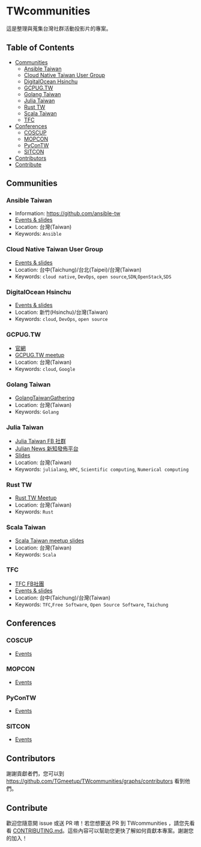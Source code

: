 # TWcommunities
這是整理與蒐集台灣社群活動投影片的專案。

## Table of Contents
- [Communities](#communities)
   - [Ansible Taiwan](#ansible-taiwan)
   - [Cloud Native Taiwan User Group](#cloud-native-taiwan-user-group)
   - [DigitalOcean Hsinchu](#digitalocean-hsinchu)
   - [GCPUG.TW](#gcpug.tw)
   - [Golang Taiwan](#golang-taiwan)
   - [Julia Taiwan](#julia-taiwan)
   - [Rust TW](#rust-tw)
   - [Scala Taiwan](#scala-taiwan)
   - [TFC](#tfc)
- [Conferences](#conferences)
   - [COSCUP](#coscup)
   - [MOPCON](#mopcon)
   - [PyConTW](#pycontw)
   - [SITCON](#sitcon)
- [Contributors](#contributors)
- [Contribute](#contribute)

## Communities
### Ansible Taiwan
- Information: https://github.com/ansible-tw
- [Events & slides](https://github.com/ansible-tw/ansible-tw.github.io/blob/master/docs/presentation.md)
- Location: 台灣(Taiwan)
- Keywords: `Ansible`

### Cloud Native Taiwan User Group
- [Events & slides](communities/CNTUG.md)
- Location: 台中(Taichung)/台北(Taipei)/台灣(Taiwan)
- Keywords: `cloud native`, `DevOps`, `open source`,`SDN`,`OpenStack`,`SDS`

### DigitalOcean Hsinchu
- [Events & slides](communities/DigitalOceanHsinchu.md)
- Location: 新竹(Hsinchu)/台灣(Taiwan)
- Keywords: `cloud`, `DevOps`, `open source`

### GCPUG.TW
- [官網](http://gcpug.tw/)
- [GCPUG.TW meetup](https://www.youtube.com/playlist?list=PLBxDwki2j4mfiXxa8f-Y7yuyY1PFlpFDg)
- Location: 台灣(Taiwan)
- Keywords: `cloud`, `Google`

### Golang Taiwan
- [GolangTaiwanGathering](https://github.com/golangtw/GolangTaiwanGathering)
- Location: 台灣(Taiwan)
- Keywords: `Golang`

### Julia Taiwan
- [Julia Taiwan FB 社群](https://www.facebook.com/groups/JuliaTaiwan/)
- [Julian News 新知發佈平台](https://www.facebook.com/juliannewstw/)
- [Slides](communities/JuliaTaiwan.md)
- Location: 台灣(Taiwan)
- Keywords: `julialang`, `HPC`, `Scientific computing`, `Numerical computing`

### Rust TW
- [Rust TW Meetup](https://github.com/rust-tw/meetup-2018)
- Location: 台灣(Taiwan)
- Keywords: `Rust`

### Scala Taiwan
- [Scala Taiwan meetup slides](https://github.com/ScalaTaiwan/ScalaTaiwan)
- Location: 台灣(Taiwan)
- Keywords: `Scala`

### TFC
- [TFC FB社團](https://www.facebook.com/groups/tfc.tw/)
- [Events & slides](communities/tfc.md)
- Location: 台中(Taichung)/台灣(Taiwan)
- Keywords: `TFC`,`Free Software`, `Open Source Software`, `Taichung`

  
    

## Conferences
### COSCUP
- [Events](conferences/COSCUP.md)

### MOPCON
- [Events](conferences/MOPCON.md)

### PyConTW
- [Events](conferences/PyConTW.md)

### SITCON
- [Events](conferences/SITCON.md)

## Contributors
謝謝貢獻者們，您可以到 https://github.com/TGmeetup/TWcommunities/graphs/contributors 看到他們。

## Contribute
歡迎您隨意開 issue 或送 PR 唷！若您想要送 PR 到 TWcommunities ，請您先看看 [CONTRIBUTING.md](CONTRIBUTING.md)。這些內容可以幫助您更快了解如何貢獻本專案。謝謝您的加入！
